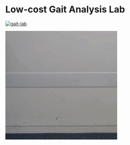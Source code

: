 # Low-cost Gait Analysis Lab

[![gait-lab](project_documents/Project_Poster.png)](https://github.com/anttilankinen/gait-lab)

![Demo](tracking/demo_day_videos/video_2_1.gif "Path tracing of walking")
